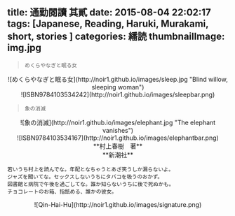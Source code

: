 title: 通勤閱讀 其貳
date: 2015-08-04 22:02:17
tags: [Japanese, Reading, Haruki, Murakami, short, stories ]
categories: 繙読
thumbnailImage: img.jpg
---

> `めくらやなぎと眠る女`

<center> ![めくらやなぎと眠る女](http://noir1.github.io/images/sleep.jpg "Blind willow, sleeping woman")</center>
<center> ![ISBN9784103534242](http://noir1.github.io/images/sleepbar.png)</center>

> `象の消滅`

<center> ![象の消滅](http://noir1.github.io/images/elephant.jpg "The elephant vanishes")</center>
<center> ![ISBN9784103534167](http://noir1.github.io/images/elephantbar.png)</center>

<center> **村上春樹　著**</center>
<center> **新潮社**</center>

``` 
若いうち村上を読んでな。年配となちゃうとあざ笑うしか漏らないよ。
ジャズを聞いてな。セックスしないうちにタバコを吸うのおかず。
図書館と病院で午後を過ごしてな。誰か知らないうちに後で死ぬかも。
チョコレートのお箱、指舐める、誰かの彼女。
```


<center> ![Qin-Hai-Hu](http://noir1.github.io/images/signature.png)</center>
